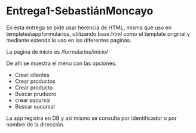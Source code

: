 # Entrega1-SebastiánMoncayo

En esta entrega se pide usar herencia de HTML, misma que uso en templates\appformularios, utilizando base.html como el template original y mediante extends lo uso en las diferentes paginas.

La pagina de inicio es /formularios/inicio/

De ahi se muestra el menu con las opciones:
- Crear clientes
- Crear productos
- Crear producto
- Buscar pruducro
- crear sucursal
- Buscar sucursal

La app registra en DB y asi mismo se consulta por identificador o por nombre de la dirección.
